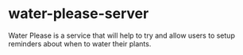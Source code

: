 # water-please-server

Water Please is a service that will help to try and allow users to setup reminders about when to water their plants.

